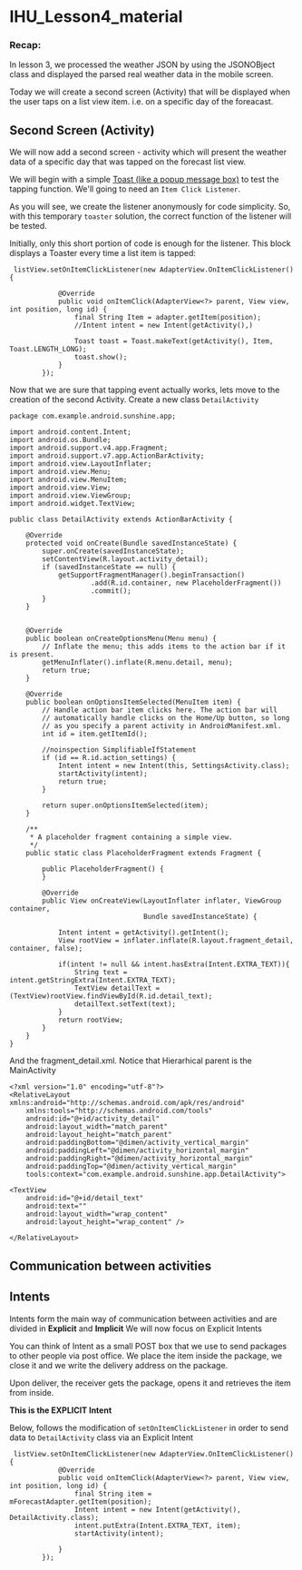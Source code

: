 # IHU_Lesson4_material

### Recap:
In lesson 3, we processed the weather JSON by using the JSONOBject class and displayed the parsed real weather data in the mobile screen.

Today we will create a second screen (Activity) that will be displayed when the user taps on a list view item. i.e. on a specific day of the foreacast.


## Second Screen (Activity)

We will now add a second screen - activity which will present the weather data of a specific day that was tapped on the forecast list view. 

We will begin with a simple [Toast (like a popup message box)](https://developer.android.com/guide/topics/ui/notifiers/toasts.html) to test the tapping function. We'll going to need an ```Item Click Listener```.

As you will see, we create the listener anonymously for code simplicity. So, with this temporary ```toaster``` solution, the correct function of the listener will be tested.

Initially, only this short portion of code is enough for the listener. This block displays a Toaster every time a list item is tapped:

```
 listView.setOnItemClickListener(new AdapterView.OnItemClickListener(){

            @Override
            public void onItemClick(AdapterView<?> parent, View view, int position, long id) {
                final String Item = adapter.getItem(position);
                //Intent intent = new Intent(getActivity(),)

                Toast toast = Toast.makeText(getActivity(), Item, Toast.LENGTH_LONG);
                toast.show();
            }
        });
```

Now that we are sure that tapping event actually works, lets move to the creation of the second Activity. 
Create a new class ```DetailActivity```



```
package com.example.android.sunshine.app;

import android.content.Intent;
import android.os.Bundle;
import android.support.v4.app.Fragment;
import android.support.v7.app.ActionBarActivity;
import android.view.LayoutInflater;
import android.view.Menu;
import android.view.MenuItem;
import android.view.View;
import android.view.ViewGroup;
import android.widget.TextView;

public class DetailActivity extends ActionBarActivity {

    @Override
    protected void onCreate(Bundle savedInstanceState) {
        super.onCreate(savedInstanceState);
        setContentView(R.layout.activity_detail);
        if (savedInstanceState == null) {
            getSupportFragmentManager().beginTransaction()
                    .add(R.id.container, new PlaceholderFragment())
                    .commit();
        }
    }


    @Override
    public boolean onCreateOptionsMenu(Menu menu) {
        // Inflate the menu; this adds items to the action bar if it is present.
        getMenuInflater().inflate(R.menu.detail, menu);
        return true;
    }

    @Override
    public boolean onOptionsItemSelected(MenuItem item) {
        // Handle action bar item clicks here. The action bar will
        // automatically handle clicks on the Home/Up button, so long
        // as you specify a parent activity in AndroidManifest.xml.
        int id = item.getItemId();

        //noinspection SimplifiableIfStatement
        if (id == R.id.action_settings) {
            Intent intent = new Intent(this, SettingsActivity.class);
            startActivity(intent);
            return true;
        }

        return super.onOptionsItemSelected(item);
    }

    /**
     * A placeholder fragment containing a simple view.
     */
    public static class PlaceholderFragment extends Fragment {

        public PlaceholderFragment() {
        }

        @Override
        public View onCreateView(LayoutInflater inflater, ViewGroup container,
                                 Bundle savedInstanceState) {

            Intent intent = getActivity().getIntent();
            View rootView = inflater.inflate(R.layout.fragment_detail, container, false);

            if(intent != null && intent.hasExtra(Intent.EXTRA_TEXT)){
                String text = intent.getStringExtra(Intent.EXTRA_TEXT);
                TextView detailText = (TextView)rootView.findViewById(R.id.detail_text);
                detailText.setText(text);
            }
            return rootView;
        }
    }
}
```

And the fragment_detail.xml. Notice that Hierarhical parent is the MainActivity

```
<?xml version="1.0" encoding="utf-8"?>
<RelativeLayout xmlns:android="http://schemas.android.com/apk/res/android"
    xmlns:tools="http://schemas.android.com/tools"
    android:id="@+id/activity_detail"
    android:layout_width="match_parent"
    android:layout_height="match_parent"
    android:paddingBottom="@dimen/activity_vertical_margin"
    android:paddingLeft="@dimen/activity_horizontal_margin"
    android:paddingRight="@dimen/activity_horizontal_margin"
    android:paddingTop="@dimen/activity_vertical_margin"
    tools:context="com.example.android.sunshine.app.DetailActivity">

<TextView
    android:id="@+id/detail_text"
    android:text=""
    android:layout_width="wrap_content"
    android:layout_height="wrap_content" />

</RelativeLayout>

```

## Communication between activities

## Intents

Intents form the main way of communication between activities and are divided in **Explicit** and **Implicit**
We will now focus on Explicit Intents

You can think of Intent as a small POST box that we use to send packages to other people via post office. 
We place the item inside the package, we close it and we write the delivery address on the package.

Upon deliver, the receiver gets the package, opens it and retrieves the item from inside. 

__This is the EXPLICIT Intent__

Below, follows the modification of ```setOnItemClickListener``` in order to send data to ```DetailActivity``` class via an Explicit Intent

```
 listView.setOnItemClickListener(new AdapterView.OnItemClickListener(){
            @Override
            public void onItemClick(AdapterView<?> parent, View view, int position, long id) {
                final String item = mForecastAdapter.getItem(position);
                Intent intent = new Intent(getActivity(), DetailActivity.class);
                intent.putExtra(Intent.EXTRA_TEXT, item);
                startActivity(intent);

            }
        });

```
